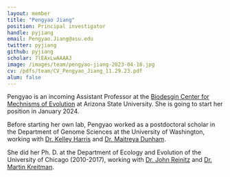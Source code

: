 ```yaml
---
layout: member
title: "Pengyao Jiang"
position: Principal investigator
handle: pyjiang
email: Pengyao.Jiang@asu.edu
twitter: pyjiang
github: pyjiang
scholar: 7lEAxLwAAAAJ
image: /images/team/pengyao-jiang-2023-04-18.jpg
cv: /pdfs/team/CV_Pengyao_Jiang_11.29.23.pdf
alum: false
---
```

Pengyao is an incoming Assistant Professor at the [Biodesgin Center for Mechnisms of Evolution] at Arizona State University. She is going to start her position in January 2024.

Before starting her own lab, Pengyao worked as a postdoctoral scholar in the Department of Genome Sciences at the University of Washington, working with
[Dr. Kelley Harris] and [Dr. Maitreya Dunham].

She did her  Ph. D. at the Department of Ecology and Evolution of the University of Chicago (2010-2017), working with [Dr. John Reinitz] and [Dr. Martin Kreitman].


[Biodesgin Center for Mechnisms of Evolution]: https://biodesign.asu.edu/mechanisms-of-evolution/
[Dr. Kelley Harris]: https://www.gs.washington.edu/faculty/harris.htm
[Dr. Maitreya Dunham]: https://www.gs.washington.edu/faculty/dunham.htm
[Dr. John Reinitz]: https://camb.uchicago.edu/program/faculty/john-reinitz
[Dr. Martin Kreitman]: https://openwetware.org/wiki/Kreitman:Contact
